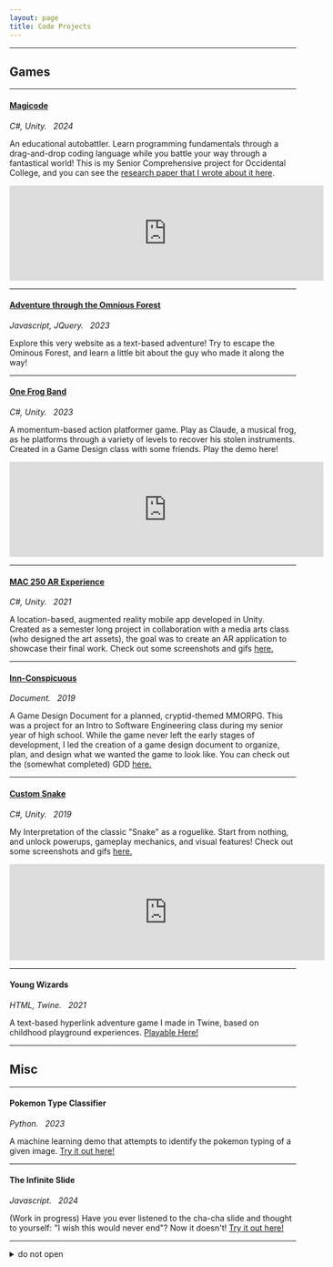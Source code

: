 ```yaml
---
layout: page
title: Code Projects
---
```


-------------

## Games  

-------------   

#### [Magicode](https://github.com/slevy14/Comps-Game)
*C#, Unity. &nbsp; 2024*  

An educational autobattler. Learn programming fundamentals through a drag-and-drop coding language while you battle your way through a fantastical world! This is my Senior Comprehensive project for Occidental College, and you can see the [research paper that I wrote about it here](https://github.com/slevy14/Comps-Game).

<iframe frameborder="0" src="https://itch.io/embed/3145310?linkback=true&amp;bg_color=FDF1D2&amp;fg_color=743f39&amp;link_color=6b9a07&amp;border_color=8e7b5b" width="552" height="167"><a href="https://leafguy.itch.io/magicode">Magicode by leafguy</a></iframe>

-------------   

#### [Adventure through the Omnious Forest](https://slevy14.github.io/adventure-time.html)
*Javascript, JQuery. &nbsp; 2023*  

Explore this very website as a text-based adventure! Try to escape the Ominous Forest, and learn a little bit about the guy who made it along the way!

-------------   

#### [One Frog Band](https://leafguy.itch.io/one-frog-band)
*C#, Unity. &nbsp; 2023*  

A momentum-based action platformer game. Play as Claude, a musical frog, as he platforms through a variety of levels to recover his stolen instruments. Created in a Game Design class with some friends. Play the demo here!

<iframe src="https://itch.io/embed/2057483" width="552" height="167" frameborder="0"><a href="https://leafguy.itch.io/one-frog-band">One Frog Band by leafguy</a></iframe>

-------------   

#### [MAC 250 AR Experience](https://github.com/slevy14/mac250-ar-experience)
*C#, Unity. &nbsp; 2021*  

A location-based, augmented reality mobile app developed in Unity. Created as a semester long project in collaboration with a media arts class (who designed the art assets), the goal was to create an AR application to showcase their final work. Check out some screenshots and gifs <a href="https://slevy14.github.io/mac250-screenshots.html">here.</a>

-------------  

#### <a href="/Inn_Conspicuous_GDD.pdf">Inn-Conspicuous</a>
*Document. &nbsp; 2019*

A Game Design Document for a planned, cryptid-themed MMORPG. This was a project for an Intro to Software Engineering class during my senior year of high school. While the game never left the early stages of development, I led the creation of a game design document to organize, plan, and design what we wanted the game to look like. You can check out the (somewhat completed) GDD <a href="/Inn_Conspicuous_GDD.pdf">here.</a>

-------------  

#### [Custom Snake](https://github.com/slevy14/custom-snake-2019)
*C#, Unity. &nbsp; 2019*

My Interpretation of the classic "Snake" as a roguelike. Start from nothing, and unlock powerups, gameplay mechanics, and visual features! Check out some screenshots and gifs <a href="https://slevy14.github.io/custom-snake-screenshots.html">here.</a>
<iframe frameborder="0" src="https://itch.io/embed/1882665?linkback=true&amp;border_width=2&amp;link_color=aa759f" width="554" height="169"><a href="https://leafguy.itch.io/custom-snake-2019">Custom Snake (2019) by leafguy</a></iframe>

-------------  

#### Young Wizards
*HTML, Twine. &nbsp; 2021*  

A text-based hyperlink adventure game I made in Twine, based on childhood playground experiences. <a href="/twine/youngwizards.html" target="_blank" rel="noopener noreferrer">Playable Here!</a>

-------------

## Misc

-------------  

#### Pokemon Type Classifier
*Python. &nbsp; 2023*  

A machine learning demo that attempts to identify the pokemon typing of a given image. <a href="https://slevy14.github.io/poke-classifier.html" target="_blank" rel="noopener noreferrer">Try it out here!</a>

-------------  

#### The Infinite Slide
*Javascript. &nbsp; 2024*  

(Work in progress) Have you ever listened to the cha-cha slide and thought to yourself: "I wish this would never end"? Now it doesn't! <a href="https://slevy14.github.io/infinite-slide.html" target="_blank" rel="noopener noreferrer">Try it out here!</a>

-------------  

<details><summary>do not open</summary>
<a href="https://slevy14.github.io/blog/index.html">Read my blog that I may or may not write</a>
</details>